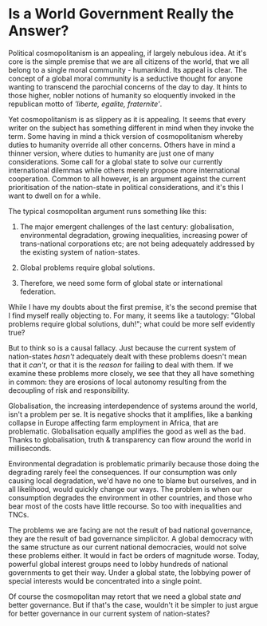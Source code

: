 Is a World Government Really the Answer?
========================================


Political cosmopolitanism is an appealing, if largely nebulous idea.  At it's core is the simple premise that we are all citizens of the world, that we all belong to a single moral community - humankind.  Its appeal is clear.  The concept of a global moral community is a seductive thought for anyone wanting to transcend the parochial concerns of the day to day.  It hints to those higher, nobler notions of humanity so eloquently invoked in the republican motto of *'liberte, egalite, fraternite'*.

Yet cosmopolitanism is as slippery as it is appealing.  It seems that every writer on the subject has something different in mind when they invoke the term.  Some having in mind a thick version of cosmopolitanism whereby duties to humanity override all other concerns.  Others have in mind a thinner version, where duties to humanity are just one of many considerations.  Some call for a global state to solve our currently international dilemmas while others merely propose more international cooperation.  Common to all however, is an argument against the current prioritisation of the nation-state in political considerations, and it's this I want to dwell on for a while.

The typical cosmopolitan argument runs something like this:

1.	The major emergent challenges of the last century: globalisation, environmental degradation, growing inequalities, increasing power of trans-national corporations etc; are not being adequately addressed by the existing system of nation-states.  

2.	Global problems require global solutions.

3.	Therefore, we need some form of global state or international federation.

While I have my doubts about the first premise, it's the second premise that I find myself really objecting to. For many, it seems like a tautology: "Global problems require global solutions, duh!"; what could be more self evidently true?

But to think so is a causal fallacy.  Just because the current system of nation-states *hasn't* adequately dealt with these problems doesn't mean that it *can't*, or that it is the *reason* for failing to deal with them.  If we examine these problems more closely, we see that they all have something in common: they are erosions of local autonomy resulting from the decoupling of risk and responsibility.

Globalisation, the increasing interdependence of systems around the world, isn't a problem per se.  It is negative shocks that it amplifies, like a banking collapse in Europe affecting farm employment in Africa, that are problematic.  Globalisation equally amplifies the good as well as the bad.  Thanks to globalisation, truth & transparency can flow around the world in milliseconds.  

Environmental degradation is problematic primarily because those doing the degrading rarely feel the consequences.  If our consumption was only causing local degradation, we'd have no one to blame but ourselves, and in all likelihood, would quickly change our ways.  The problem is when our consumption degrades the environment in other countries, and those who bear most of the costs have little recourse.  So too with inequalities and TNCs.

The problems we are facing are not the result of bad national governance, they are the result of bad governance simplicitor.  A global democracy with the same structure as our current national democracies, would not solve these problems either.  It would in fact be orders of magnitude worse.  Today, powerful global interest groups need to lobby hundreds of national governments to get their way. Under a global state, the lobbying power of special interests would be concentrated into a single point.

Of course the cosmopolitan may retort that we need a global state *and* better governance.  But if that's the case, wouldn't it be simpler to just argue for better governance in our current system of nation-states?
